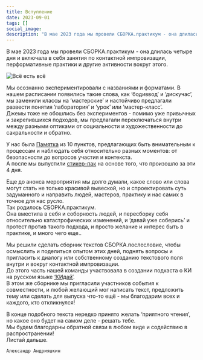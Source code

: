 ```yaml
---
title: Вступление
date: 2023-09-01
tags: []
social_image: 
description: "В мае 2023 года мы провели СБОРКА.практикум - она длилась четыре дня и включала в себя занятия по контактной импровизации, перформативные практики и &nbsp;..."
---
```


В мае 2023 года мы провели СБОРКА.практикум - она длилась четыре дня и включала в себя занятия по контактной импровизации, перформативные практики и другие активности вокруг этого.

<img src="/media/zu-all-is-all.png" alt="Всё есть всё"/>

Мы осознанно экспериментировали с названиями и форматами. В нашем расписании появились такие слова, как ‘бодиввод’ и ‘дискучас’, мы заменили классы на ‘мастерские’ и настойчиво предлагали развести понятия ‘лаборатория’ и ‘урок’ или ‘мастер-класс’.  
Джемы тоже не обошлись без экспериментов - помимо уже привычных и закрепившихся подходов, мы предлагали переключаться внутри между разными оптиками от социальности и художественности до сакральности и обратно.  

У нас была <a href="/blog/memo">Памятка</a> из 10 пунктов, предлагающих быть внимательным к процессам и наблюдать себя относительно разных моментов: от безопасности до вопросов участия и контекста.   
А после мы выпустили <a href="https://t.me/addstickers/sborka_practicum">стикер-пак</a> на основе того, что произошло за эти 4 дня.  

Еще до анонса мероприятия мы долго думали, какое слово или слова могут стать не только красивой вывеской, но и спроектировать суть задуманного и направить людей, мастеров, практику и нас самих в точное для нас русло.  
Так родилось СБОРКА.практикум.  
Она вместила в себя и соборность людей, и пересборку себя относительно катастрофических изменений, и ‘давай уже соберись’ и протест против такого подхода, и просто желание и интерес быть в практике, и много чего еще..

Мы решили сделать сборник текстов СБОРКА.послесловие, чтобы осмыслить и поделиться опытом этих дней, поднять вопросы и пригласить к диалогу или собственному созданию текстового поля внутри и вокруг контактной импровизации.  
До этого часть нашей команды участвовала в создании подкаста о КИ на русском языке <a href="https://kidai.mave.digital/">‘КИдай’</a>.  
В этом же сборнике мы пригласили участников события к совместности, и любой желающий мог написать текст, предложить тему или сделать для выпуска что-то ещё - мы благодарим всех и каждого, кто откликнулся!

В конце подобного текста нередко принято желать ‘приятного чтения’, но какое оно будет на самом деле - решать тебе.  
Мы будем благодарны обратной связи в любом виде и содействию в распространении!  
Листай дальше.

```Александр Андрияшкин```